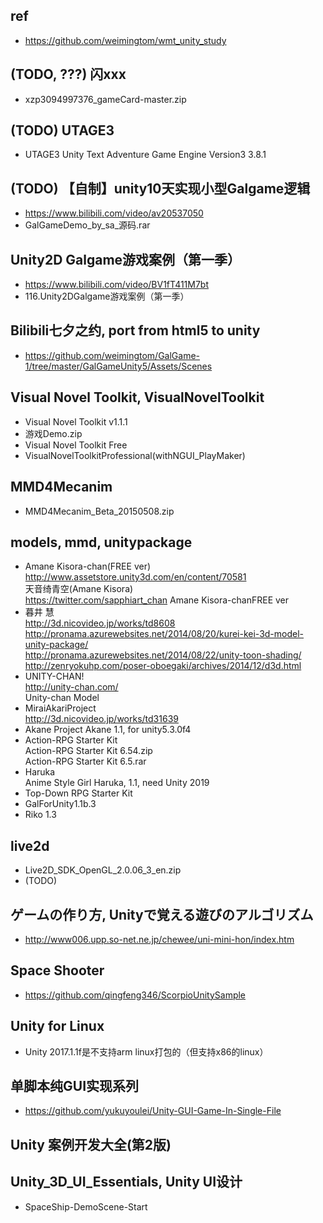 ## ref  
* https://github.com/weimingtom/wmt_unity_study

## (TODO, ???) 闪xxx
* xzp3094997376_gameCard-master.zip

## (TODO) UTAGE3 
* UTAGE3 Unity Text Adventure Game Engine Version3 3.8.1

## (TODO) 【自制】unity10天实现小型Galgame逻辑  
* https://www.bilibili.com/video/av20537050  
* GalGameDemo_by_sa_源码.rar

## Unity2D Galgame游戏案例（第一季）  
* https://www.bilibili.com/video/BV1fT411M7bt
* 116.Unity2DGalgame游戏案例（第一季）  

## Bilibili七夕之约, port from html5 to unity    
* https://github.com/weimingtom/GalGame-1/tree/master/GalGameUnity5/Assets/Scenes  

## Visual Novel Toolkit, VisualNovelToolkit    
* Visual Novel Toolkit v1.1.1  
* 游戏Demo.zip
* Visual Novel Toolkit Free
* VisualNovelToolkitProfessional(withNGUI_PlayMaker)  

## MMD4Mecanim  
* MMD4Mecanim_Beta_20150508.zip

## models, mmd, unitypackage      
* Amane Kisora-chan(FREE ver)  
http://www.assetstore.unity3d.com/en/content/70581  
天音绮青空(Amane Kisora)  
https://twitter.com/sapphiart_chan
Amane Kisora-chanFREE ver  
* 暮井 慧  
http://3d.nicovideo.jp/works/td8608  
http://pronama.azurewebsites.net/2014/08/20/kurei-kei-3d-model-unity-package/  
http://pronama.azurewebsites.net/2014/08/22/unity-toon-shading/  
http://zenryokuhp.com/poser-oboegaki/archives/2014/12/d3d.html   
* UNITY-CHAN!  
http://unity-chan.com/  
Unity-chan Model  
* MiraiAkariProject    
http://3d.nicovideo.jp/works/td31639  
* Akane Project
Akane 1.1, for unity5.3.0f4    
* Action-RPG Starter Kit  
Action-RPG Starter Kit 6.54.zip  
Action-RPG Starter Kit 6.5.rar    
* Haruka  
Anime Style Girl Haruka, 1.1, need Unity 2019  
* Top-Down RPG Starter Kit
* GalForUnity1.1b.3
* Riko 1.3  

## live2d  
* Live2D_SDK_OpenGL_2.0.06_3_en.zip
* (TODO)  

## ゲームの作り方, Unityで覚える遊びのアルゴリズム  
* http://www006.upp.so-net.ne.jp/chewee/uni-mini-hon/index.htm  

## Space Shooter  
* https://github.com/qingfeng346/ScorpioUnitySample  

## Unity for Linux  
* Unity 2017.1.1f是不支持arm linux打包的（但支持x86的linux）  

## 单脚本纯GUI实现系列  
* https://github.com/yukuyoulei/Unity-GUI-Game-In-Single-File  

## Unity 案例开发大全(第2版)  

## Unity_3D_UI_Essentials, Unity UI设计  
* SpaceShip-DemoScene-Start  
